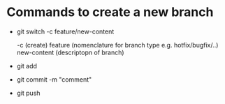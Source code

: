 # Commands to create a new branch

- git switch -c feature/new-content

  -c (create)
  feature (nomenclature for branch type e.g. hotfix/bugfix/..)
  new-content (descriptopn of branch)

- git add
- git commit -m "comment"
- git push
